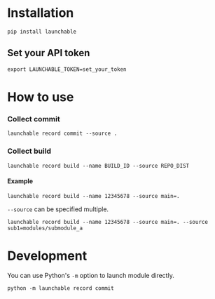 # Installation

```shell
pip install launchable
```

## Set your API token

```shell
export LAUNCHABLE_TOKEN=set_your_token
```

# How to use

### Collect commit

```shell
launchable record commit --source .
```

### Collect build

```shell
launchable record build --name BUILD_ID --source REPO_DIST
```

#### Example
```shell
launchable record build --name 12345678 --source main=.
```

`--source` can be specified multiple.
```shell
launchable record build --name 12345678 --source main=. --source sub1=modules/submodule_a
```

# Development
You can use Python's `-m` option to launch module directly.
```shell
python -m launchable record commit
```